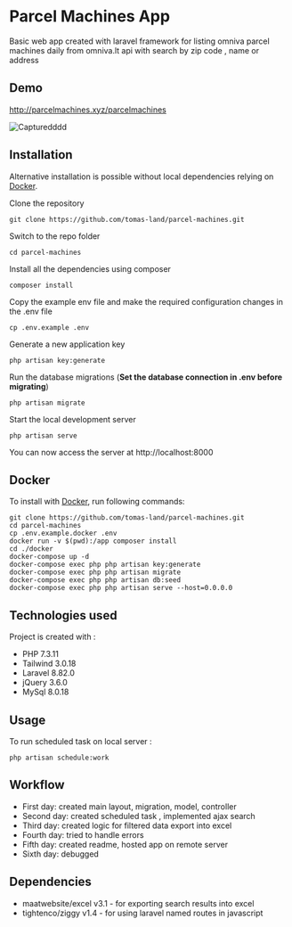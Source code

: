 
# Parcel Machines App

Basic web app created with laravel framework for listing omniva parcel machines daily from omniva.lt api with search by zip code , name or address


## Demo

http://parcelmachines.xyz/parcelmachines

![Capturedddd](https://user-images.githubusercontent.com/72792707/153203992-2a07b31d-4274-458a-a990-6cb22f2fc131.JPG)




## Installation

Alternative installation is possible without local dependencies relying on [Docker](#docker). 


Clone the repository

    git clone https://github.com/tomas-land/parcel-machines.git

Switch to the repo folder

    cd parcel-machines

Install all the dependencies using composer

    composer install

Copy the example env file and make the required configuration changes in the .env file

    cp .env.example .env

Generate a new application key

    php artisan key:generate

Run the database migrations (**Set the database connection in .env before migrating**)

    php artisan migrate

Start the local development server

    php artisan serve

You can now access the server at http://localhost:8000

## Docker

To install with [Docker](https://www.docker.com), run following commands:

```
git clone https://github.com/tomas-land/parcel-machines.git
cd parcel-machines
cp .env.example.docker .env
docker run -v $(pwd):/app composer install
cd ./docker
docker-compose up -d
docker-compose exec php php artisan key:generate
docker-compose exec php php artisan migrate
docker-compose exec php php artisan db:seed
docker-compose exec php php artisan serve --host=0.0.0.0
```

## Technologies used

Project is created with :

* PHP 7.3.11 
* Tailwind 3.0.18
* Laravel 8.82.0
* jQuery 3.6.0
* MySql 8.0.18



## Usage

To run scheduled task on local server : 
```
php artisan schedule:work
```


## Workflow

* First day: created main layout, migration, model, controller 
* Second day: created scheduled task , implemented ajax search
* Third day: created logic for filtered data export into excel
* Fourth day: tried to handle errors  
* Fifth day: created readme, hosted app on remote server   
* Sixth day: debugged   
## Dependencies

* maatwebsite/excel v3.1 - for exporting search results into excel 
* tightenco/ziggy v1.4 - for using laravel named routes in javascript

